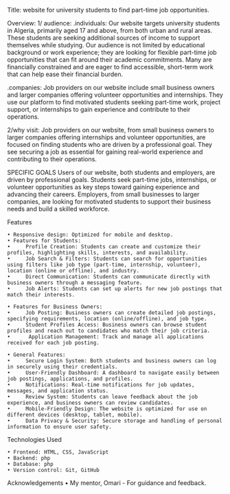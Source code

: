 Title:
website for university students to find part-time job opportunities.

Overview:
1/ audience:
.individuals:
Our website targets university students in Algeria, primarily aged 17 and above, from both urban and rural areas. These students are seeking additional sources of income to support themselves while studying. Our audience is not limited by educational background or work experience; they are looking for flexible part-time job opportunities that can fit around their academic commitments. Many are financially constrained and are eager to find accessible, short-term work that can help ease their financial burden. 

.companies:
Job providers on our website include small business owners and larger companies offering volunteer opportunities and internships. They use our platform to find motivated students seeking part-time work, project support, or internships to gain experience and contribute to their operations.


2/why visit:
Job providers on our website, from small business owners to larger companies offering internships and volunteer opportunities, are focused on finding students who are driven by a professional goal. They see securing a job as essential for gaining real-world experience and contributing to their operations.

SPECIFIC GOALS
Users of our website, both students and employers, are driven by professional goals. Students seek part-time jobs, internships, or volunteer opportunities as key steps toward gaining experience and advancing their careers. Employers, from small businesses to larger companies, are looking for motivated students to support their business needs and build a skilled workforce.

Features

    • Responsive design: Optimized for mobile and desktop.
    • Features for Students:
    •     Profile Creation: Students can create and customize their profiles, highlighting skills, interests, and availability.
    •     Job Search & Filters: Students can search for opportunities using filters like job type (part-time, internship, volunteer), location (online or offline), and industry.
    •     Direct Communication: Students can communicate directly with business owners through a messaging feature.
    •     Job Alerts: Students can set up alerts for new job postings that match their interests.

    • Features for Business Owners:
    •     Job Posting: Business owners can create detailed job postings, specifying requirements, location (online/offline), and job type.
    •     Student Profiles Access: Business owners can browse student profiles and reach out to candidates who match their job criteria.
    •      Application Management: Track and manage all applications received for each job posting.

    • General Features:
    •     Secure Login System: Both students and business owners can log in securely using their credentials.
    •     User-Friendly Dashboard: A dashboard to navigate easily between job postings, applications, and profiles.
    •     Notifications: Real-time notifications for job updates, messages, and application status.
    •     Review System: Students can leave feedback about the job experience, and business owners can review candidates.
    •     Mobile-Friendly Design: The website is optimized for use on different devices (desktop, tablet, mobile).
    •     Data Privacy & Security: Secure storage and handling of personal information to ensure user safety.

Technologies Used 

    • Frontend: HTML, CSS, JavaScript
    • Backend: php
    • Database: php
    • Version control: Git, GitHub 

Acknowledgements
    • My mentor, Omari  - For guidance and feedback.
